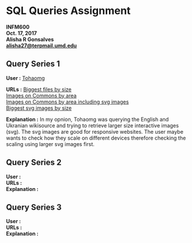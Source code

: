 # SQL Queries Assignment
**INFM600**   
**Oct. 17, 2017**   
**Alisha R Gonsalves**   
**alisha27@terpmail.umd.edu**



## Query Series 1
**User :** [Tohaomg](https://quarry.wmflabs.org/Tohaomg)   

**URLs :** 
           [Biggest files by size](https://quarry.wmflabs.org/query/14660)    
           [Images on Commons by area](https://quarry.wmflabs.org/query/14661)  
           [Images on Commons by area including svg images](https://quarry.wmflabs.org/query/14659)  
           [Biggest svg images by size](https://quarry.wmflabs.org/query/15842)
                     
**Explanation :** In my opnion, Tohaomg was querying the English and Ukranian wikisource and trying to retrieve larger size interactive images (svg). The svg images are good for responsive websites. The user maybe wants to check how they scale on different devices therefore checking the scaling using larger svg images first.


## Query Series 2
**User :**  
**URLs :**   
**Explanation :**  


## Query Series 3
**User :**  
**URLs :**   
**Explanation :**  
